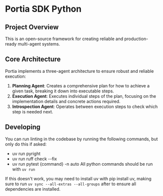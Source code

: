# Portia SDK Python

## Project Overview
This is an open-source framework for creating reliable and production-ready multi-agent systems.

## Core Architecture
Portia implements a three-agent architecture to ensure robust and reliable execution:

1. **Planning Agent**: Creates a comprehensive plan for how to achieve a given task, breaking it down into executable steps.
2. **Execution Agent**: Executes individual steps of the plan, focusing on the implementation details and concrete actions required.
3. **Introspection Agent**: Operates between execution steps to check which step is needed next.

## Developing

You can run linting in the codebase by running the following commands, but only do this if asked:
* uv run pyright
* uv run ruff check --fix
* uv run pytest {command} -n auto
All python commands should be run with `uv run`

If this doesn't work, you may need to install uv with pip install uv, making sure to run `uv sync --all-extras --all-groups` after to ensure all dependencies are installed.